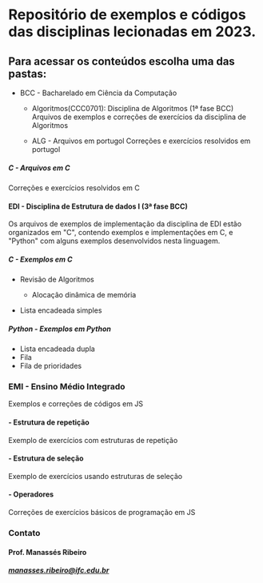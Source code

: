 # Repositório de exemplos e códigos das disciplinas lecionadas em 2023.

## Para acessar os conteúdos escolha uma das pastas:
- BCC - Bacharelado em Ciência da Computação
    - Algoritmos(CCC0701): Disciplina de Algoritmos (1ª fase BCC)
        Arquivos de exemplos e correções de exercícios da disciplina de Algoritmos

    - ALG - Arquivos em portugol
        Correções e exercícios resolvidos em portugol

##### C - Arquivos em C
Correções e exercícios resolvidos em C

#### EDI - Disciplina de Estrutura de dados I (3ª fase BCC)
Os arquivos de exemplos de implementação da disciplina de EDI estão organizados em "C", contendo exemplos e implementações em C, e "Python" com alguns exemplos desenvolvidos nesta linguagem.

##### C - Exemplos em C
- Revisão de Algoritmos
    - Alocação dinâmica de memória

- Lista encadeada simples

##### Python - Exemplos em Python
- Lista encadeada dupla
- Fila
- Fila de prioridades


### EMI - Ensino Médio Integrado
Exemplos e correções de códigos em JS

#### - Estrutura de repetição
Exemplo de exercícios com estruturas de repetição

#### - Estrutura de seleção
Exemplo de exercícios usando estruturas de seleção

#### - Operadores
Correções de exercícios básicos de programação em JS


### Contato
#### Prof. Manassés Ribeiro
##### manasses.ribeiro@ifc.edu.br